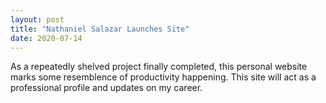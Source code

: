 ```yaml
---
layout: post
title: "Nathaniel Salazar Launches Site"
date: 2020-07-14
---
```


As a repeatedly shelved project finally completed, this personal website marks some resemblence of productivity happening. This site will act as a professional profile and updates on my career.
